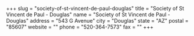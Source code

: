 +++
slug = "society-of-st-vincent-de-paul-douglas"
title = "Society of St Vincent de Paul - Douglas"
name = "Society of St Vincent de Paul - Douglas"
address = "543 G Avenue"
city = "Douglas"
state = "AZ"
postal = "85607"
website = ""
phone = "520-364-7573"
fax = ""
+++
